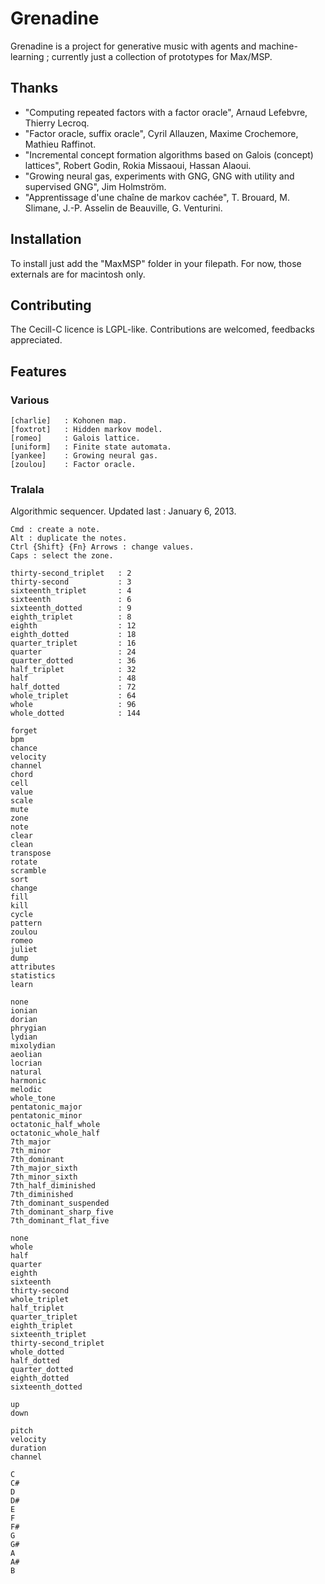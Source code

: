 # Grenadine

Grenadine is a project for generative music with agents and machine-learning ; currently just a collection of prototypes for Max/MSP.

## Thanks

- "Computing repeated factors with a factor oracle", Arnaud Lefebvre, Thierry Lecroq.
- "Factor oracle, suffix oracle", Cyril Allauzen, Maxime Crochemore, Mathieu Raffinot.
- "Incremental concept formation algorithms based on Galois (concept) lattices", Robert Godin, Rokia Missaoui, Hassan Alaoui.
- "Growing neural gas, experiments with GNG, GNG with utility and supervised GNG", Jim Holmström.
- "Apprentissage d'une chaîne de markov cachée", T. Brouard, M. Slimane, J.-P. Asselin de Beauville, G. Venturini.
  
## Installation

To install just add the "MaxMSP" folder in your filepath. For now, those externals are for macintosh only.  

## Contributing

The Cecill-C licence is LGPL-like. Contributions are welcomed, feedbacks appreciated.

## Features

### Various

```
[charlie]   : Kohonen map.
[foxtrot]   : Hidden markov model.
[romeo]     : Galois lattice.
[uniform]   : Finite state automata.
[yankee]    : Growing neural gas.
[zoulou]    : Factor oracle.
```

### Tralala

Algorithmic sequencer. Updated last : January 6, 2013.

```
Cmd : create a note.
Alt : duplicate the notes.
Ctrl {Shift} {Fn} Arrows : change values.
Caps : select the zone.

thirty-second_triplet   : 2
thirty-second           : 3
sixteenth_triplet       : 4
sixteenth               : 6
sixteenth_dotted        : 9
eighth_triplet          : 8
eighth                  : 12
eighth_dotted           : 18
quarter_triplet         : 16
quarter                 : 24
quarter_dotted          : 36
half_triplet            : 32
half                    : 48
half_dotted             : 72
whole_triplet           : 64
whole                   : 96
whole_dotted            : 144

forget
bpm
chance
velocity
channel
chord
cell
value
scale
mute
zone
note
clear
clean
transpose
rotate
scramble
sort
change
fill
kill
cycle
pattern
zoulou
romeo
juliet
dump
attributes
statistics
learn

none
ionian
dorian
phrygian
lydian
mixolydian
aeolian
locrian
natural
harmonic
melodic
whole_tone
pentatonic_major
pentatonic_minor
octatonic_half_whole
octatonic_whole_half
7th_major
7th_minor
7th_dominant
7th_major_sixth
7th_minor_sixth
7th_half_diminished
7th_diminished
7th_dominant_suspended
7th_dominant_sharp_five
7th_dominant_flat_five

none
whole
half
quarter
eighth
sixteenth
thirty-second
whole_triplet
half_triplet
quarter_triplet
eighth_triplet
sixteenth_triplet
thirty-second_triplet
whole_dotted
half_dotted
quarter_dotted
eighth_dotted
sixteenth_dotted

up
down

pitch
velocity
duration
channel

C
C#
D
D#
E
F
F#
G
G#
A
A#
B
```